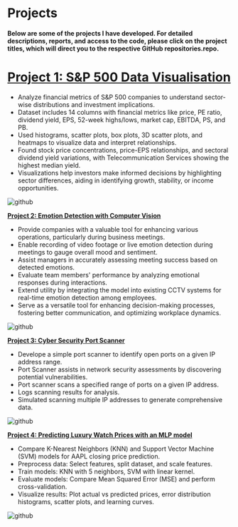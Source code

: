 # Projects

#### Below are some of the projects I have developed. For detailed descriptions, reports, and access to the code, please click on the project titles, which will direct you to the respective GitHub repositories.repo.

# **[Project 1: S&P 500 Data Visualisation](https://github.com/pavelkimldn/Data_Visualisation_S-P500_2022)**

- Analyze financial metrics of S&P 500 companies to understand sector-wise distributions and investment implications.
- Dataset includes 14 columns with financial metrics like price, PE ratio, dividend yield, EPS, 52-week highs/lows, market cap, EBITDA, PS, and PB.
- Used histograms, scatter plots, box plots, 3D scatter plots, and heatmaps to visualize data and interpret relationships.
- Found stock price concentrations, price-EPS relationships, and sectoral dividend yield variations, with Telecommunication Services showing the highest median yield.
- Visualizations help investors make informed decisions by highlighting sector differences, aiding in identifying growth, stability, or income opportunities.
  
![github](https://github.com/pavelkimldn/Pavel_Portfolio/blob/main/Picture%201.png)


**[Project 2: Emotion Detection with Computer Vision](https://github.com/pavelkimldn/Computer_Vision_Live_Emotion_Detection)**

- Provide companies with a valuable tool for enhancing various operations, particularly during business meetings.
- Enable recording of video footage or live emotion detection during meetings to gauge overall mood and sentiment.
- Assist managers in accurately assessing meeting success based on detected emotions.
- Evaluate team members' performance by analyzing emotional responses during interactions.
- Extend utility by integrating the model into existing CCTV systems for real-time emotion detection among employees.
- Serve as a versatile tool for enhancing decision-making processes, fostering better communication, and optimizing workplace dynamics.
  
![github](https://github.com/pavelkimldn/Pavel_Portfolio/blob/main/Picture%206.png)

**[Project 3: Cyber Security Port Scanner](https://github.com/pavelkimldn/Cyber_Security_Port_Scanner)**

- Develope a simple port scanner to identify open ports on a given IP address range.
- Port Scanner assists in network security assessments by discovering potential vulnerabilities.
- Port scanner scans a specified range of ports on a given IP address.
- Logs scanning results for analysis.
- Simulated scanning multiple IP addresses to generate comprehensive data.

![github](https://github.com/pavelkimldn/Pavel_Portfolio/blob/main/Picture%202.png)

**[Project 4: Predicting Luxury Watch Prices with an MLP model](https://github.com/pavelkimldn/Luxury_Watches_MLP)**

- Compare K-Nearest Neighbors (KNN) and Support Vector Machine (SVM) models for AAPL closing price prediction.
- Preprocess data: Select features, split dataset, and scale features.
- Train models: KNN with 5 neighbors, SVM with linear kernel.
- Evaluate models: Compare Mean Squared Error (MSE) and perform cross-validation.
- Visualize results: Plot actual vs predicted prices, error distribution histograms, scatter plots, and learning curves.

![github](https://github.com/pavelkimldn/Pavel_Portfolio/blob/main/Picture%201.png)






